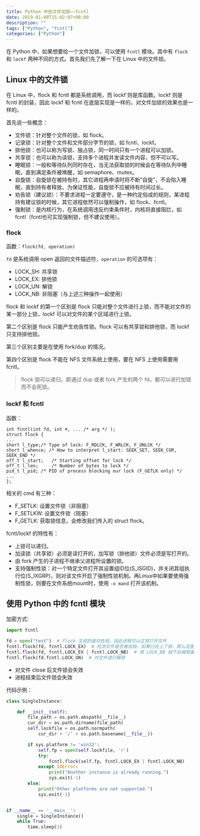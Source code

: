 ```yaml
---
title: Python 中给文件加锁——fcntl
date: 2019-01-08T15:02:07+08:00
description: ""
tags: ["Python", "fcntl"]
categories: ["Python"]
---
```

在 Python 中，如果想要给一个文件加锁，可以使用 `fcntl` 模块。其中有 `flock` 和 `lockf` 两种不同的方式。首先我们先了解一下在 Linux 中的文件锁。

<!--more-->

## Linux 中的文件锁

在 Linux 中，flock 和 fcntl 都是系统调用，而 lockf 则是库函数。lockf 则是 fcntl 的封装，因此 lockf 和 fcntl 在底层实现是一样的，对文件加锁的效果也是一样的。

首先说一些概念：

* 文件锁：针对整个文件的锁，如 flock。
* 记录锁：针对整个文件和文件部分字节的锁，如 fcntl、lockf。
* 排他锁：也可以称为写锁、独占锁，同一时间只有一个进程可以加锁。
* 共享锁：也可以称为读锁，支持多个进程并发读文件内容，但不可以写。
* 睡眠锁：一般和等待队列同时存在，当无法获取锁的时候会在等待队列中睡眠，直到满足条件被唤醒，如 semaphore、mutex。
* 自旋锁：自旋锁在被持有时，其它进程再申请时将不断”自旋”，不会陷入睡眠，直到持有者释放。为保证性能，自旋锁不应被持有时间过长。
* 劝告锁（建议锁）：不要求进程一定要遵守，是一种约定俗成的规则，某进程持有建议锁的时候，其它进程依然可以强制操作，如 flock、fcntl。
* 强制锁：是内核行为，在系统调用违反约束条件时，内核将直接阻拦，如 fcntl（fcntl也可实现强制锁，但不建议使用）。

### flock

函数：`flock(fd, operation)`

`fd` 是系统调用 open 返回的文件描述符，`operation` 的可选项有：

* LOCK_SH: 共享锁
* LOCK_EX: 排他锁
* LOCK_UN: 解锁
* LOCK_NB: 非阻塞（与上述三种操作一起使用）

flock 和 lockf 的第一个区别是 flock 只能对整个文件进行上锁，而不能对文件的某一部分上锁，lockf 可以对文件的某个区域进行上锁。

第二个区别是 flock 只能产生劝告性锁。flock 可以有共享锁和排他锁，而 lockf 只支持排他锁。

第三个区别主要是在使用 fork/dup 的情况。

第四个区别是 flock 不能在 NFS 文件系统上使用，要在 NFS 上使用需要用 fcntl。

>flock 锁可以递归，即通过 dup 或者 fork 产生的两个 fd，都可以进行加锁而不会死锁。

### lockf 和 fcntl

函数：
```
int fcntl(int fd, int ⌘, ... /* arg */ );
struct flock {
... 
short l_type;/* Type of lock: F_RDLCK, F_WRLCK, F_UNLCK */
short l_whence; /* How to interpret l_start: SEEK_SET, SEEK_CUR, SEEK_END */ 
off_t l_start;   /* Starting offset for lock */ 
off_t l_len;     /* Number of bytes to lock */ 
pid_t l_pid; /* PID of process blocking our lock (F_GETLK only) */ 
...        
};
```

相关的 cmd 有三种：

* F_SETLK: 设置文件锁（非阻塞）
* F_SETLKW: 设置文件锁（阻塞）
* F_GETLK: 获取锁信息，会修改我们传入的 struct flock。

fcntl/lockf 的特性有：

* 上锁可以递归。
* 加读锁（共享锁）必须是读打开的，加写锁（排他锁）文件必须是写打开的。
* 由 fork 产生的子进程不继承父进程所设置的锁。
* 支持强制性锁：对一个特定文件打开其设置组ID位(S_ISGID)，并关闭其组执行位(S_IXGRP)，则对该文件开启了强制性锁机制。再Linux中如果要使用强制性锁，则要在文件系统mount时，使用 `-o mand` 打开该机制。

## 使用 Python 中的 fcntl 模块

加密方式:
```python
import fcntl

fd = open("test")  # flock 生成的是劝告锁，因此进程可以正常打开文件
fcntl.flock(fd, fcntl.LOCK_EX)  # 检测文件是否被加锁。如果已经上了锁，那么这里就会被阻塞
fcntl.flock(fd, fcntl.LOCK_EX | fcntl.LOCK_NB)  # 用 LOCK_NB 就不会被阻塞
fcntl.flock(fd.fcntl.LOCK_UN)  # 对文件进行解锁
```

* 对文件 close 后文件锁会失效
* 进程结束后文件锁会失效

代码示例：
```python
class SingleInstance:

    def __init__(self):
        file_path = os.path.abspath(__file__)
        cur_dir = os.path.dirname(file_path)
        self.lockfile = os.path.normpath(
            cur_dir + '/' + os.path.basename(__file__))

        if sys.platform != 'win32':
            self.fp = open(self.lockfile, 'r')
            try:
                fcntl.flock(self.fp, fcntl.LOCK_EX | fcntl.LOCK_NB)
            except IOError:
                print("Another instance is already running.")
                sys.exit(-1)
        else:
            print("Other platforms are not supported.")
            sys.exit(-1)


if __name__ == '__main__':
    single = SingleInstance()
    while True:
        time.sleep(1)
```